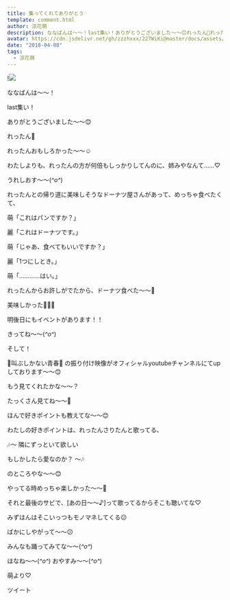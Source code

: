 ```yaml
---
title: 集ってくれてありがとう♡
template: comment.html
author: 涼花萌
description: ななばんは〜〜！last集い！ありがとうございました〜〜😊れったん💓れったんおもしろかった〜〜☺️わたしよりも、れったんの方が...
avatar: https://cdn.jsdelivr.net/gh/zzzhxxx/227WiKi@master/docs/assets/photo/avatar/moe.jpg
date: "2018-04-08"
tags:
  - 涼花萌
---
```


!![](https://cdn.jsdelivr.net/gh/227WiKi/227WiKi-image@master/blog-image/moe-2018-04-08_1.jpg)







ななばんは〜〜！




last集い！



ありがとうございました〜〜😊






れったん💓











れったんおもしろかった〜〜☺️






わたしよりも、れったんの方が何倍もしっかりしてんのに、姉みやなんて……♡




うれしおす〜〜(*^o^*)













れったんとの帰り道に美味しそうなドーナツ屋さんがあって、めっちゃ食べたくて、







萌「これはパンですか？」

麗「これはドーナツです。」

萌「じゃあ、食べてもいいですか？」

麗「1つにしとき。」

萌「…………はい。」








れったんからお許しがでたから、ドーナツ食べた〜〜🍩




美味しかった💓💓💓











明後日にもイベントがあります！！






きってね〜〜(*^o^*)














そして！



🌸叫ぶしかない青春🌸
の振り付け映像がオフィシャルyoutubeチャンネルにてupしております〜〜😊




もう見てくれたかな〜〜？






たっくさん見てね〜〜👀





ほんで好きポイントも教えてな〜〜😊







わたしの好きポイントは、れったんさりたんと歌ってる、





🎶〜  隣にずっといて欲しい




  もしかしたら愛なのか？   〜🎶



のところやな〜〜😊




やってる時めっちゃ楽しかった〜〜🤗









それと最後のサビで、[あの日〜〜♪]って歌ってるからそこも聴いてな♡





みずはんはそこいっつもモノマネしてくる😕



ばかにしやがって〜〜😕










みんなも踊ってみてな〜〜(*^o^*)









ほなね〜〜(*^o^*)
おやすみ〜〜(*^o^*)




萌より♡


ツイート




